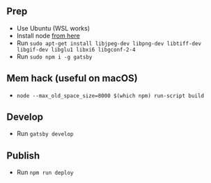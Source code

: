 ## Prep

- Use Ubuntu (WSL works)
- Install node [from here](https://github.com/nodesource/distributions/blob/master/README.md#deb)
- Run `sudo apt-get install libjpeg-dev libpng-dev libtiff-dev libgif-dev libglu1 libxi6 libgconf-2-4`
- Run `sudo npm i -g gatsby`

## Mem hack (useful on macOS)

- `node --max_old_space_size=8000 $(which npm) run-script build`

## Develop

- Run `gatsby develop`

## Publish

- Run `npm run deploy`